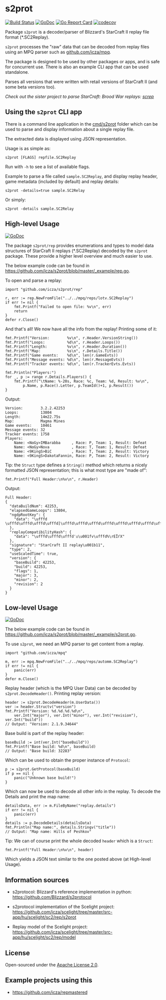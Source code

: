 # s2prot

[![Build Status](https://travis-ci.org/icza/s2prot.svg?branch=master)](https://travis-ci.org/icza/s2prot)
[![GoDoc](https://godoc.org/github.com/icza/s2prot?status.svg)](https://godoc.org/github.com/icza/s2prot)
[![Go Report Card](https://goreportcard.com/badge/github.com/icza/s2prot)](https://goreportcard.com/report/github.com/icza/s2prot)
[![codecov](https://codecov.io/gh/icza/s2prot/branch/master/graph/badge.svg)](https://codecov.io/gh/icza/s2prot)

Package `s2prot` is a decoder/parser of Blizzard's StarCraft II replay file format (*.SC2Replay).

`s2prot` processes the "raw" data that can be decoded from replay files using an MPQ parser
such as [github.com/icza/mpq](https://github.com/icza/mpq).

The package is designed to be used by other packages or apps, and is safe for concurrent use.
There is also an example CLI app that can be used standalone.

Parses all versions that were written with retail versions of StarCraft II (and some beta versions too).

_Check out the sister project to parse StarCraft: Brood War replays: [screp](https://github.com/icza/screp)_

## Using the `s2prot` CLI app

There is a command line application in the [cmd/s2prot](https://github.com/icza/s2prot/tree/master/cmd/s2prot) folder
which can be used to parse and display information about a single replay file.

The extracted data is displayed using JSON representation.

Usage is as simple as:

	s2prot [FLAGS] repfile.SC2Replay

Run with `-h` to see a list of available flags.

Example to parse a file called `sample.SC2Replay`, and display replay header, game metadata (included by default)
and replay details:

	s2prot -details=true sample.SC2Relay

Or simply:

	s2prot -details sample.SC2Relay

## High-level Usage

[![GoDoc](https://godoc.org/github.com/icza/s2prot/rep?status.svg)](https://godoc.org/github.com/icza/s2prot/rep)

The package `s2prot/rep` provides enumerations and types to model data structures
of StarCraft II replays (*.SC2Replay) decoded by the `s2prot` package. These provide a higher level overview
and much easier to use.

The below example code can be found in https://github.com/icza/s2prot/blob/master/_example/rep.go.

To open and parse a replay:

	import "github.com/icza/s2prot/rep"

	r, err := rep.NewFromFile("../../mpq/reps/lotv.SC2Replay")
	if err != nil {
		fmt.Printf("Failed to open file: %v\n", err)
		return
	}
	defer r.Close()

And that's all! We now have all the info from the replay! Printing some of it:

	fmt.Printf("Version:        %v\n", r.Header.VersionString())
	fmt.Printf("Loops:          %d\n", r.Header.Loops())
	fmt.Printf("Length:         %v\n", r.Header.Duration())
	fmt.Printf("Map:            %s\n", r.Details.Title())
	fmt.Printf("Game events:    %d\n", len(r.GameEvts))
	fmt.Printf("Message events: %d\n", len(r.MessageEvts))
	fmt.Printf("Tracker events: %d\n", len(r.TrackerEvts.Evts))

	fmt.Println("Players:")
	for _, p := range r.Details.Players() {
		fmt.Printf("\tName: %-20s, Race: %c, Team: %d, Result: %v\n",
			p.Name, p.Race().Letter, p.TeamId()+1, p.Result())
	}

Output:

	Version:        3.2.2.42253
	Loops:          13804
	Length:         14m22.75s
	Map:            Magma Mines
	Game events:    10461
	Message events: 32
	Tracker events: 1758
	Players:
		Name: <NoGy>IMBarabba     , Race: P, Team: 1, Result: Defeat
		Name: <NoGy>Nova          , Race: T, Team: 1, Result: Defeat
		Name: <9KingS>BiC         , Race: T, Team: 2, Result: Victory
		Name: <9KingS>DakotaFannin, Race: P, Team: 2, Result: Victory

Tip: the `Struct` type defines a `String()` method which returns a nicely formatted JSON representation;
this is what most type are "made of":

	fmt.Printf("Full Header:\n%v\n", r.Header)

Output:

	Full Header:
	{
	  "dataBuildNum": 42253,
	  "elapsedGameLoops": 13804,
	  "ngdpRootKey": {
	    "data": "\ufffd \ufffd\ufffd\ufffd\ufffd]\ufffd\ufffd\ufffd\ufffd\ufffd\ufffd\ufffd\ufffd\ufffd"
	  },
	  "replayCompatibilityHash": {
	    "data": "\ufffd\ufffd\ufffd'⌂\u001fv\ufffd%\rEĪѓX"
	  },
	  "signature": "StarCraft II replay\u001b11",
	  "type": 2,
	  "useScaledTime": true,
	  "version": {
	    "baseBuild": 42253,
	    "build": 42253,
	    "flags": 1,
	    "major": 3,
	    "minor": 2,
	    "revision": 2
	  }
	}

## Low-level Usage

[![GoDoc](https://godoc.org/github.com/icza/s2prot?status.svg)](https://godoc.org/github.com/icza/s2prot)

The below example code can be found in https://github.com/icza/s2prot/blob/master/_example/s2prot.go.

To use `s2prot`, we need an MPQ parser to get content from a replay.

	import "github.com/icza/mpq"

	m, err := mpq.NewFromFile("../../mpq/reps/automm.SC2Replay")
	if err != nil {
		panic(err)
	}
	defer m.Close()

Replay header (which is the MPQ User Data) can be decoded by `s2prot.DecodeHeader()`. Printing replay version:

	header := s2prot.DecodeHeader(m.UserData())
	ver := header.Structv("version")
	fmt.Printf("Version: %d.%d.%d.%d\n",
		ver.Int("major"), ver.Int("minor"), ver.Int("revision"), ver.Int("build"))
	// Output: "Version: 2.1.9.34644"

Base build is part of the replay header:

	baseBuild := int(ver.Int("baseBuild"))
	fmt.Printf("Base build: %d\n", baseBuild)
	// Output: "Base build: 32283"

Which can be used to obtain the proper instance of `Protocol`:

	p := s2prot.GetProtocol(baseBuild)
	if p == nil {
		panic("Unknown base build!")
	}

Which can now be used to decode all other info in the replay. To decode the Details and print the map name:

	detailsData, err := m.FileByName("replay.details")
	if err != nil {
		panic(err)
	}
	details := p.DecodeDetails(detailsData)
	fmt.Println("Map name:", details.Stringv("title"))
	// Output: "Map name: Hills of Peshkov"

Tip: We can of course print the whole decoded `header` which is a `Struct`:

	fmt.Printf("Full Header:\n%v\n", header)

Which yields a JSON text similar to the one posted above (at High-level Usage).

## Information sources

- s2protocol: Blizzard's reference implementation in python: https://github.com/Blizzard/s2protocol

- s2protocol implementation of the Scelight project: https://github.com/icza/scelight/tree/master/src-app/hu/scelight/sc2/rep/s2prot

- Replay model of the Scelight project: https://github.com/icza/scelight/tree/master/src-app/hu/scelight/sc2/rep/model

## License

Open-sourced under the [Apache License 2.0](https://github.com/icza/s2prot/blob/master/LICENSE).

## Example projects using this

- https://github.com/icza/repmastered
